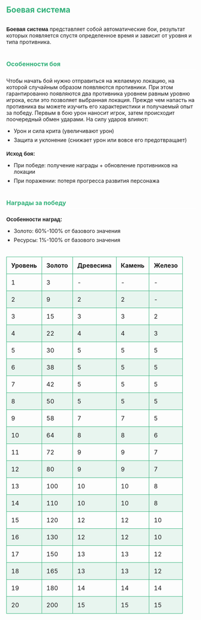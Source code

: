 <!-- ## Боевая система

<div class="heading">

**Боевая система** представляет собой автоматические бои, результат которых появляется спустя определенное время и зависит от уровня и типа противника.

</div>

### Особенности

<div class="block">

Чтобы начать бой нужно отправиться на желаемую локацию, на которой случайным образом появляются противники. При этом гарантированно появляются два противника уровнем равным уровню игрока, если это позволяет выбранная локация. Прежде чем напасть на противника вы можете изучить его характеристики и получаемый опыт за победу. Первым в бою урон наносит игрок, затем происходит поочередный обмен ударами на силу которых влияют: урон, сила крита - они повышают наносимый урон. Защита и уклонение - снижает входящий урон или вовсе его предотвращает. Подробнее как работает защита и уклонение можно узнать на вкладке "Основное". Если игрок побеждает, то получает награду, которая зависит от уровня противника и при этом найденные на локации противники обновляются. Если персонаж погибает, то награду игрок не получает, а прогресс развития персонажа сбрасывается.

</div>

### Список наград

<div class="block">

Получаемое золото имеет случайное значение в пределах 60% - 100% от указанного в таблице.
Ресурсы также случайно выпадают от 1 до 100% значения указанного в таблице.

**Таблица дропа**

<div class="simple-table">

1 Уровень: золото - 3
2 Уровень: золото - 9, древесина - 2, камень - 2
3 Уровень: золто - 15, древесина - 3, камень - 3, железо - 2
4 Уровень: золто - 22, древесина - 4, камень - 4, железо - 3
5 Уровень: золто - 30, древесина - 5, камень - 5, железо - 5
6 Уровень: золто - 38, древесина - 5, камень - 5, железо - 5
7 Уровень: золто - 42, древесина - 5, камень - 5, железо - 5
8 Уровень: золто - 50, древесина - 5, камень - 5, железо - 5
9 Уровень: золто - 58, древесина - 7, камень - 7, железо - 5
10 Уровень: золто - 64, древесина - 8, камень - 8, железо - 6
11 Уровень: золто - 72, древесина - 9, камень - 9, железо - 7
12 Уровень: золто - 80, древесина - 9, камень - 9, железо - 7
13 Уровень: золто - 100, древесина - 10, камень - 10, железо - 8
14 Уровень: золто - 110, древесина - 10, камень - 10, железо - 8
15 Уровень: золто - 120, древесина - 12, камень - 12, железо - 10
16 Уровень: золто - 130, древесина - 12, камень - 12, железо - 10
17 Уровень: золто - 150, древесина - 13, камень - 13, железо - 12
18 Уровень: золто - 165, древесина - 13, камень - 13, железо - 12
19 Уровень: золто - 180, древесина - 14, камень - 14, железо - 14
20 Уровень: золто - 200, древесина - 15, камень - 15, железо - 15

</div>

</div> -->
## Боевая система

<div class="heading">

**Боевая система** представляет собой автоматические бои, результат которых появляется спустя определенное время и зависит от уровня и типа противника.

</div>

### Особенности боя

<div class="block">

Чтобы начать бой нужно отправиться на желаемую локацию, на которой случайным образом появляются противники. При этом гарантированно появляются два противника уровнем равным уровню игрока, если это позволяет выбранная локация. Прежде чем напасть на противника вы можете изучить его характеристики и получаемый опыт за победу. Первым в бою урон наносит игрок, затем происходит поочередный обмен ударами. На силу ударов влияют:
   - Урон и сила крита (увеличивают урон)
   - Защита и уклонение (снижает урон или вовсе его предотвращает)

</div>

<div class=block>

**Исход боя:**
- При победе: получение награды + обновление противников на локации
- При поражении: потеря прогресса развития персонажа

</div>

### Награды за победу

<div class="block">

**Особенности наград:**
- Золото: 60%-100% от базового значения
- Ресурсы: 1%-100% от базового значения

</div>

<div class="simple-table">

| Уровень | Золото | Древесина | Камень | Железо |
| ------- | ------ | --------- | ------ | ------ |
| 1       | 3      | -         | -      | -      |
| 2       | 9      | 2         | 2      | -      |
| 3       | 15     | 3         | 3      | 2      |
| 4       | 22     | 4         | 4      | 3      |
| 5       | 30     | 5         | 5      | 5      |
| 6       | 38     | 5         | 5      | 5      |
| 7       | 42     | 5         | 5      | 5      |
| 8       | 50     | 5         | 5      | 5      |
| 9       | 58     | 7         | 7      | 5      |
| 10      | 64     | 8         | 8      | 6      |
| 11      | 72     | 9         | 9      | 7      |
| 12      | 80     | 9         | 9      | 7      |
| 13      | 100    | 10        | 10     | 8      |
| 14      | 110    | 10        | 10     | 8      |
| 15      | 120    | 12        | 12     | 10     |
| 16      | 130    | 12        | 12     | 10     |
| 17      | 150    | 13        | 13     | 12     |
| 18      | 165    | 13        | 13     | 12     |
| 19      | 180    | 14        | 14     | 14     |
| 20      | 200    | 15        | 15     | 15     |

</div>

<style>
h2 {
  color: #32b17a;
  margin-bottom: 30px;
}

h3 {
  color: #32b17a;
  border-bottom: 1px solid white;
  padding-bottom: 5px;
  margin-bottom: 20px;
  margin-top: 40px;
}

strong {
  font-family: Bahnschrift, sans-serif;
}

ul {
  padding-left: 20px;
}

li:not(:last-child) {
  margin-bottom: 7px;
}

p {
  margin-bottom: 10px;
}

.heading {
  margin-bottom: 30px;
}

.block {
  margin-bottom: 20px;
}

.simple-table {
  margin: 15px 0;
  overflow-x: auto;
}

.simple-table table {
  width: 100%;
  border-collapse: collapse;
}

.simple-table th, .simple-table td {
  padding: 12px;
  border: 1px solid #32b17a;
  text-align: left;
}

.simple-table tr:nth-child(even) {
  background-color: rgba(50, 177, 122, 0.1);
}
</style>